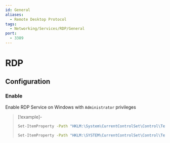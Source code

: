 ```yaml
---
id: General
aliases:
  - Remote Desktop Protocol
tags:
  - Networking/Services/RDP/General
port:
  - 3389
---
```


# RDP

## Configuration

### Enable

Enable RDP Service on Windows with `Administrator` privileges

> [!example]-
>
> ```sh
> Set-ItemProperty -Path "HKLM:\System\CurrentControlSet\Control\Terminal Server" -Name "fDenyTSConnections" -Value 0
> ```
>
> ```sh
> Set-ItemProperty -Path "HKLM:\SYSTEM\CurrentControlSet\Control\Terminal Server\WinStations\RDP-Tcp" -Name "UserAuthentication" -Value 1
> ```
